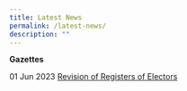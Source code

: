 ```yaml
---
title: Latest News
permalink: /latest-news/
description: ""
---
```

**Gazettes**

01 Jun 2023 [Revision of Registers of Electors](/files/Gazette/revision%20of%20registers%20of%20electors.pdf)